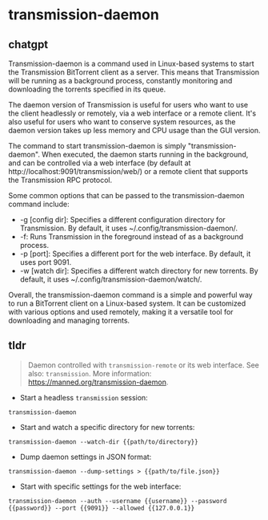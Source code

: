 # transmission-daemon 
## chatgpt 
Transmission-daemon is a command used in Linux-based systems to start the Transmission BitTorrent client as a server. This means that Transmission will be running as a background process, constantly monitoring and downloading the torrents specified in its queue.

The daemon version of Transmission is useful for users who want to use the client headlessly or remotely, via a web interface or a remote client. It's also useful for users who want to conserve system resources, as the daemon version takes up less memory and CPU usage than the GUI version.

The command to start transmission-daemon is simply "transmission-daemon". When executed, the daemon starts running in the background, and can be controlled via a web interface (by default at http://localhost:9091/transmission/web/) or a remote client that supports the Transmission RPC protocol.

Some common options that can be passed to the transmission-daemon command include:

- -g [config dir]: Specifies a different configuration directory for Transmission. By default, it uses ~/.config/transmission-daemon/.
- -f: Runs Transmission in the foreground instead of as a background process.
- -p [port]: Specifies a different port for the web interface. By default, it uses port 9091.
- -w [watch dir]: Specifies a different watch directory for new torrents. By default, it uses ~/.config/transmission-daemon/watch/.

Overall, the transmission-daemon command is a simple and powerful way to run a BitTorrent client on a Linux-based system. It can be customized with various options and used remotely, making it a versatile tool for downloading and managing torrents. 

## tldr 
 
> Daemon controlled with `transmission-remote` or its web interface.
> See also: `transmission`.
> More information: <https://manned.org/transmission-daemon>.

- Start a headless `transmission` session:

`transmission-daemon`

- Start and watch a specific directory for new torrents:

`transmission-daemon --watch-dir {{path/to/directory}}`

- Dump daemon settings in JSON format:

`transmission-daemon --dump-settings > {{path/to/file.json}}`

- Start with specific settings for the web interface:

`transmission-daemon --auth --username {{username}} --password {{password}} --port {{9091}} --allowed {{127.0.0.1}}`
